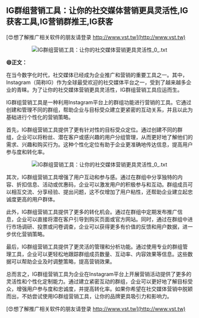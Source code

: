 ## **IG群组营销工具：让你的社交媒体营销更具灵活性,IG获客工具,IG营销群推王,IG获客**

[😍想了解推广相关软件的朋友请登录 http://www.vst.tw](http://www.vst.tw)

 <center><img src="https://vst.tw/MP4/tuiguang/png/0.png" alt="IG群组营销工具：让你的社交媒体营销更具灵活性_0_.txt"></center>

**😄正文：**

在当今数字化时代，社交媒体已经成为企业推广和营销的重要工具之一。其中，Instagram（简称IG）作为全球最受欢迎的社交媒体平台之一，受到了越来越多企业的青睐。为了让你的社交媒体营销更具灵活性，IG群组营销工具应运而生。

IG群组营销工具是一种利用Instagram平台上的群组功能进行营销的工具。它通过创建和管理不同的群组，帮助企业与目标受众建立更紧密的互动关系，并且以此为基础进行个性化的营销策略。

首先，IG群组营销工具提供了更有针对性的目标受众定位。通过创建不同的群组，企业可以将粉丝、潜在客户或感兴趣的用户分组管理，从而更好地了解他们的需求、兴趣和购买行为。这种个性化定位有助于企业更准确地传达信息，提高用户参与度和转化率。

 <center><img src="https://vst.tw/MP4/tuiguang/png/5.png" alt="IG群组营销工具：让你的社交媒体营销更具灵活性_0_.txt"></center>

其次，IG群组营销工具增强了用户互动和参与感。通过在群组中分享独特的内容、折扣信息、活动或优惠码，企业可以激发用户的积极参与和互动。群组成员可以相互交流、分享经验、提出问题，这不仅增加了用户粘性，还帮助企业建立起忠诚度更高的用户群体。

此外，IG群组营销工具提供了更多的转化机会。通过在群组中定期发布推广信息，企业可以直接将潜在客户引导到购买页面或官方网站。同时，通过在群组中进行市场调研、投票或问卷调查，企业可以获得更多有价值的反馈和用户数据，进一步优化营销策略。

最后，IG群组营销工具提供了更灵活的管理和分析功能。通过使用专业的群组管理工具，企业可以更轻松地跟踪群组成员数量、互动率、内容效果等信息。这些数据可以帮助企业及时调整策略，提高营销效果。

总而言之，IG群组营销工具为企业在Instagram平台上开展营销活动提供了更多的灵活性和个性化定制能力。通过建立紧密互动的群组，企业可以更好地了解目标受众，增强用户参与度和忠诚度，并提高转化率。如果你希望在社交媒体营销中脱颖而出，不妨尝试使用IG群组营销工具，让你的品牌更具吸引力和影响力。

[😍想了解推广相关软件的朋友请登录 http://www.vst.tw](http://www.vst.tw)



